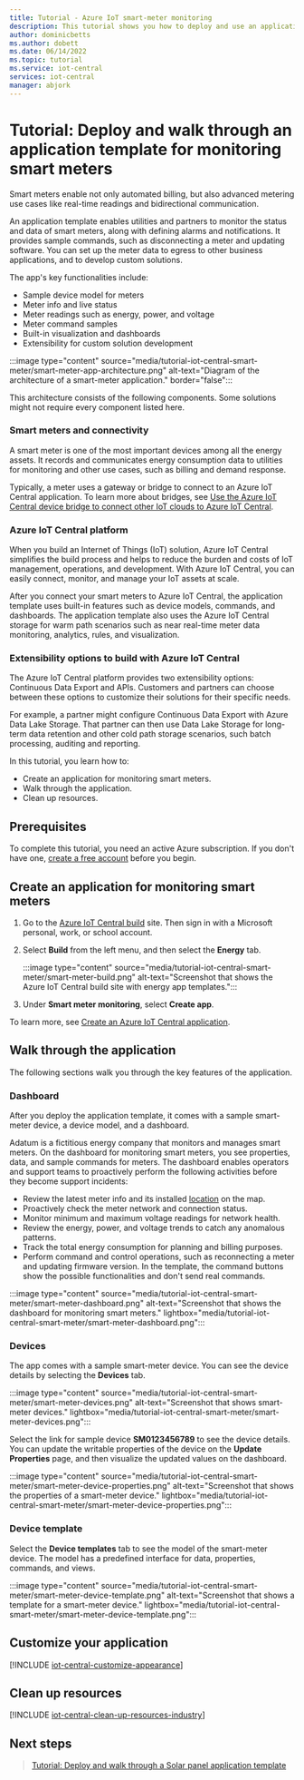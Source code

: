 ```yaml
---
title: Tutorial - Azure IoT smart-meter monitoring
description: This tutorial shows you how to deploy and use an application template for monitoring smart meters in Azure IoT Central.
author: dominicbetts
ms.author: dobett
ms.date: 06/14/2022
ms.topic: tutorial
ms.service: iot-central
services: iot-central
manager: abjork
---
```


# Tutorial: Deploy and walk through an application template for monitoring smart meters

Smart meters enable not only automated billing, but also advanced metering use cases like real-time readings and bidirectional communication. 

An application template enables utilities and partners to monitor the status and data of smart meters, along with defining alarms and notifications. It provides sample commands, such as disconnecting a meter and updating software. You can set up the meter data to egress to other business applications, and to develop custom solutions.

The app's key functionalities include:

- Sample device model for meters
- Meter info and live status
- Meter readings such as energy, power, and voltage
- Meter command samples
- Built-in visualization and dashboards
- Extensibility for custom solution development

:::image type="content" source="media/tutorial-iot-central-smart-meter/smart-meter-app-architecture.png" alt-text="Diagram of the architecture of a smart-meter application." border="false":::

This architecture consists of the following components. Some solutions might not require every component listed here.

### Smart meters and connectivity

A smart meter is one of the most important devices among all the energy assets. It records and communicates energy consumption data to utilities for monitoring and other use cases, such as billing and demand response. 

Typically, a meter uses a gateway or bridge to connect to an Azure IoT Central application. To learn more about bridges, see [Use the Azure IoT Central device bridge to connect other IoT clouds to Azure IoT Central](../core/howto-build-iotc-device-bridge.md).

### Azure IoT Central platform

When you build an Internet of Things (IoT) solution, Azure IoT Central simplifies the build process and helps to reduce the burden and costs of IoT management, operations, and development. With Azure IoT Central, you can easily connect, monitor, and manage your IoT assets at scale. 

After you connect your smart meters to Azure IoT Central, the application template uses built-in features such as device models, commands, and dashboards. The application template also uses the Azure IoT Central storage for warm path scenarios such as near real-time meter data monitoring, analytics, rules, and visualization.

### Extensibility options to build with Azure IoT Central

The Azure IoT Central platform provides two extensibility options: Continuous Data Export and APIs. Customers and partners can choose between these options to customize their solutions for their specific needs. 

For example, a partner might configure Continuous Data Export with Azure Data Lake Storage. That partner can then use Data Lake Storage for long-term data retention and other cold path storage scenarios, such batch processing, auditing and reporting.

In this tutorial, you learn how to:

- Create an application for monitoring smart meters.
- Walk through the application.
- Clean up resources.

## Prerequisites

To complete this tutorial, you need an active Azure subscription. If you don't have one, [create a free account](https://azure.microsoft.com/free/?WT.mc_id=A261C142F) before you begin.

## Create an application for monitoring smart meters

1. Go to the [Azure IoT Central build](https://aka.ms/iotcentral) site. Then sign in with a Microsoft personal, work, or school account. 

1. Select **Build** from the left menu, and then select the **Energy** tab.

    :::image type="content" source="media/tutorial-iot-central-smart-meter/smart-meter-build.png" alt-text="Screenshot that shows the Azure IoT Central build site with energy app templates.":::

1. Under **Smart meter monitoring**, select **Create app**.

To learn more, see [Create an Azure IoT Central application](../core/howto-create-iot-central-application.md).

## Walk through the application

The following sections walk you through the key features of the application.

### Dashboard

After you deploy the application template, it comes with a sample smart-meter device, a device model, and a dashboard.

Adatum is a fictitious energy company that monitors and manages smart meters. On the dashboard for monitoring smart meters, you see properties, data, and sample commands for meters. The dashboard enables operators and support teams to proactively perform the following activities before they become support incidents:

* Review the latest meter info and its installed [location](../core/howto-use-location-data.md) on the map.
* Proactively check the meter network and connection status.
* Monitor minimum and maximum voltage readings for network health.
* Review the energy, power, and voltage trends to catch any anomalous patterns.
* Track the total energy consumption for planning and billing purposes.
* Perform command and control operations, such as reconnecting a meter and updating firmware version. In the template, the command buttons show the possible functionalities and don't send real commands.

:::image type="content" source="media/tutorial-iot-central-smart-meter/smart-meter-dashboard.png" alt-text="Screenshot that shows the dashboard for monitoring smart meters." lightbox="media/tutorial-iot-central-smart-meter/smart-meter-dashboard.png":::

### Devices

The app comes with a sample smart-meter device. You can see the device details by selecting the **Devices** tab.

:::image type="content" source="media/tutorial-iot-central-smart-meter/smart-meter-devices.png" alt-text="Screenshot that shows smart-meter devices." lightbox="media/tutorial-iot-central-smart-meter/smart-meter-devices.png":::

Select the link for sample device **SM0123456789** to see the device details. You can update the writable properties of the device on the **Update Properties** page, and then visualize the updated values on the dashboard.

:::image type="content" source="media/tutorial-iot-central-smart-meter/smart-meter-device-properties.png" alt-text="Screenshot that shows the properties of a smart-meter device." lightbox="media/tutorial-iot-central-smart-meter/smart-meter-device-properties.png":::

### Device template

Select the **Device templates** tab to see the model of the smart-meter device. The model has a predefined interface for data, properties, commands, and views.

:::image type="content" source="media/tutorial-iot-central-smart-meter/smart-meter-device-template.png" alt-text="Screenshot that shows a template for a smart-meter device." lightbox="media/tutorial-iot-central-smart-meter/smart-meter-device-template.png":::

## Customize your application

[!INCLUDE [iot-central-customize-appearance](../../../includes/iot-central-customize-appearance.md)]

## Clean up resources

[!INCLUDE [iot-central-clean-up-resources-industry](../../../includes/iot-central-clean-up-resources-industry.md)]

## Next steps

> [Tutorial: Deploy and walk through a Solar panel application template](tutorial-solar-panel-app.md)
